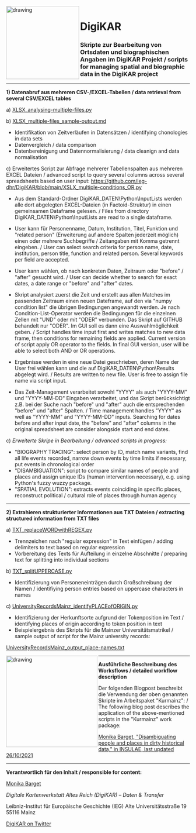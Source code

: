 <img src="https://github.com/ieg-dhr/DigiKAR/blob/main/DigiKAR_logo-small.png" alt="drawing" width="200" style="padding=10px" align="left"/>

# DigiKAR

### Skripte zur Bearbeitung von Ortsdaten und biographischen Angaben im DigiKAR Projekt / scripts for managing spatial and biographic data in the DigiKAR project

<hr>

**1) Datenabruf aus mehreren CSV-/EXCEL-Tabellen / data retrieval from several CSV/EXCEL tables**

a) [XLSX_analysing-multiple-files.py](https://github.com/ieg-dhr/DigiKAR/blob/main/XLSX_analysing-multiple-files.py) 

b) [XLSX_multiple-files_sample-output.md](https://github.com/ieg-dhr/DigiKAR/blob/main/XLSX_multiple-files_sample-output.md)

- Identifikation von Zeitverläufen in Datensätzen / identifying chonologies in data sets
- Datenvergleich / data comparison
- Datenbereinigung und Datennormalisierung / data cleanign and data normalisation

c) Erweitertes Script zur Abfrage mehrerer Tabellenspalten aus mehreren EXCEL Dateien / advanced script to query several columns across several spreadsheets based on user input: https://github.com/ieg-dhr/DigiKAR/blob/main/XSLX_multiple-conditions_OR.py

- Aus dem Standard-Ordner DigiKAR_DATEN\\Python\\InputLists werden alle dort abgelegten EXCEL-Dateien (in Factoid-Struktur) in einen gemeinsamen Dataframe gelesen. / Files from directory DigiKAR_DATEN\\Python\\InputLists are read to a single dataframe.

- User kann für Personenname, Datum, Institution, Titel, Funktion und "related person" (Erweiterung auf andere Spalten jederzeit möglich) einen oder mehrere Suchbegriffe / Zeitangaben mit Komma getrennt eingeben. / User can select search criteria for person name, date, institution, person title, function and related person. Several keywords per field are accepted.

- User kann wählen, ob nach konkreten Daten, Zeitraum oder "before" / "after" gesucht wird. / User can decide whether to search for exact dates, a date range or "before" and "after" dates.

- Skript analysiert zuerst die Zeit und erstellt aus allen Matches im passenden Zeitraum einen neuen Dateframe, auf den via "numpy condition list" die übrigen Bedingungen angewandt werden. Je nach Condition-List-Operator werden die Bedingungen für die einzelnen Zellen mit "UND" oder mit "ODER" verbunden. Das Skript auf GITHUB behandelt nur "ODER". Im GUI soll es dann eine Auswahlmöglichkeit geben. / Script handles time input first and writes matches to new data frame, then conditions for remaining fields are applied. Current version of script apply OR operator to the fields. In final GUI version, user will be able to select both AND or OR operations.

- Ergebnisse werden in eine neue Datei geschrieben, deren Name der User frei wählen kann und die auf DigiKAR_DATEN\\Python\\Results abgelegt wird. / Results are written to new file. User is free to assign file name via script input.

- Das Zeit-Management verarbeitet sowohl "YYYY" als auch "YYYY-MM" und "YYYY-MM-DD" Eingaben verarbeitet, und das Skript berücksichtigt z.B. bei der Suche nach "before" und "after" auch die entsprechenden "before" und "after" Spalten. / Time management handles "YYYY" as well as "YYYY-MM" and "YYYY-MM-DD" inputs. Searching for dates before and after input date, the "before" and "after" columns in the original spreadsheet are consider alongside start and end dates.

c) *Erweiterte Skripe in Bearbeitung / advanced scripts in progress:*

- "BIOGRAPHY TRACING": select person by ID, match name variants, find all life events recorded, narrow down events by time limits if necessary, put events in chronological order
- "DISAMBIGUATION": script to compare similar names of people and places and assign unique IDs (human intervention necessary), e.g. using Python's fuzzy wuzzy package.
- "SPATIAL EVOLUTION": extracts events coinciding in specific places, reconstruct political / cultural role of places through human agency

<hr>

**2) Extrahieren strukturierter Informationen aus TXT Dateien / extracting structured information from TXT files**

a) [TXT_replaceWORDwithREGEX.py](https://github.com/ieg-dhr/DigiKAR/blob/main/TXT_replaceWORDwithREGEX.py) 

- Trennzeichen nach "regular expression" in Text einfügen / adding delimiters to text based on regular expression
- Vorbereitung des Texts für Aufteilung in einzelne Abschnitte / preparing text for splitting into individual sections

b) [TXT_splitUPPERCASE.py](https://github.com/ieg-dhr/DigiKAR/blob/main/TXT_splitUPPERCASE.py)

- Identifizierung von Personeneinträgen durch Großschreibung der Namen / identifiying person entries based on uppercase characters in names

c) [UniversityRecordsMainz_identifyPLACEofORIGIN.py](https://github.com/ieg-dhr/DigiKAR/blob/main/UniversityRecordsMainz_identifyPLACEofORIGIN.py)

- Identifizierung der Herkunftsorte aufgrund der Tokenposition im Text / identifying places of origin according to token position in text
- Beispielergebnis des Skripts für die Mainzer Universitätsmatrikel / sample output of script for the Mainz university records: 

[UniversityRecordsMainz_output_place-names.txt](https://github.com/ieg-dhr/DigiKAR/blob/main/UniversityRecordsMainz_output_place-names.txt)

<img src="https://insulae.hypotheses.org/files/2021/10/INSULAE_featured-images_biographic-data-980x450.png" alt="drawing" width="250" align="left"/>

<hr>

**Ausführliche Beschreibung des Worksflows / detailed workflow description**

Der folgenden Blogpost beschreibt die Verwendung der oben genannten Skripte im Arbeitspaket "Kurmainz": / The following blog post describes the application of the above-mentioned scripts in the "Kurmainz" work package:

[Monika Barget, "Disambiguating people and places in dirty historical data," in INSULAE, last updated 26/10/2021](https://insulae.hypotheses.org/333)

<hr>

**Verantwortlich für den Inhalt / responsible for content:**

[Monika Barget](https://github.com/MonikaBarget)

*Digitale Kartenwerkstatt Altes Reich (DigiKAR) – Daten & Transfer* 

Leibniz-Institut für Europäische Geschichte (IEG) 
Alte Universitätsstraße 19 
55116 Mainz 

[DigiKAR on Twitter](https://twitter.com/digi_KAR)






